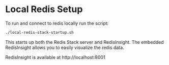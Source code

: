 # Local Redis Setup

To run and connect to redis locally run the script:

```bash
./local-redis-stack-startup.sh
```

This starts up both the Redis Stack server and RedisInsight. The embedded RedisInsight allows you
to easily visualize the redis data.

RedisInsight is available at http://localhost:8001
